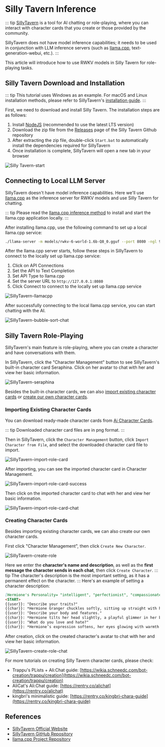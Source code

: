 # Silly Tavern Inference

::: tip
[SillyTavern](https://github.com/SillyTavern/SillyTavern) is a tool for AI chatting or role-playing, where you can interact with character cards that you create or those provided by the community.

SillyTavern does not have model inference capabilities; it needs to be used in conjunction with LLM inference servers (such as [llama.cpp](https://github.com/ggerganov/llama.cpp), text-generation-webui, etc.).
:::

This article will introduce how to use RWKV models in Silly Tavern for role-playing tasks.

## Silly Tavern Download and Installation

::: tip
This tutorial uses Windows as an example. For macOS and Linux installation methods, please refer to SillyTavern's [installation guide](https://docs.sillytavern.app/installation/linuxmacos/).
:::

First, we need to download and install Silly Tavern. The installation steps are as follows:

1. Install [NodeJS](https://nodejs.org/) (recommended to use the latest LTS version)
2. Download the zip file from the [Releases](https://github.com/SillyTavern/SillyTavern/releases) page of the Silly Tavern Github repository
3. After extracting the zip file, double-click `Start.bat` to automatically install the dependencies required for SillyTavern
4. Once installation is complete, SillyTavern will open a new tab in your browser

![Silly Tavern-start](./imgs/SillyTavern-start.png)

## Connecting to Local LLM Server

SillyTavern doesn't have model inference capabilities. Here we'll use [llama.cpp](https://github.com/ggerganov/llama.cpp) as the inference server for RWKV models and use Silly Tavern for chatting.

::: tip
Please read the [llama.cpp inference method](./llamacpp.html) to install and start the llama.cpp application locally.
:::

After installing llama.cpp, use the following command to set up a local llama.cpp service:

```bash copy
./llama-server -m models/rwkv-6-world-1.6b-Q8_0.gguf --port 8080 -ngl 99
```

After the llama.cpp server starts, follow these steps in SillyTavern to connect to the locally set up llama.cpp service:

1. Click on API Connections
2. Set the API to Text Completion
3. Set API Type to llama.cpp
4. Set the server URL to `http://127.0.0.1:8080`
5. Click Connect to connect to the locally set up llama.cpp service

![SillyTavern-llamacpp](./imgs/SillyTavern-llamacpp.gif)

After successfully connecting to the local llama.cpp service, you can start chatting with the AI.

![SillyTavern-bubble-sort-chat](./imgs/SillyTavern-bubble-sort.png)

## Silly Tavern Role-Playing

SillyTavern's main feature is role-playing, where you can create a character and have conversations with them.

In SillyTavern, click the "Character Management" button to see SillyTavern's built-in character card Seraphina. Click on her avatar to chat with her and view her basic information.

![SillyTavern-seraphina](./imgs/SillyTavern-seraphina.png)

Besides the built-in character cards, we can also [import existing character cards](#importing-existing-character-cards) or [create our own character cards](#creating-character-cards).

### Importing Existing Character Cards

You can download ready-made character cards from [Ai Character Cards](https://aicharactercards.com/).

::: tip
Downloaded character card files are in png format.
:::

Then in SillyTavern, click the `Character Management` button, click `Import Character from File`, and select the downloaded character card file to import.

![SillyTavern-import-role-card](./imgs/SillyTavern-import-role-card.png)

After importing, you can see the imported character card in Character Management.

![SillyTavern-import-role-card-success](./imgs/SillyTavern-import-role-card-success.png)

Then click on the imported character card to chat with her and view her basic information.

![SillyTavern-import-role-card-chat](./imgs/SillyTavern-import-role-card-chat.png)

### Creating Character Cards

Besides importing existing character cards, we can also create our own character cards.

First click "Character Management", then click `Create New Character`.

![SillyTavern-create-role](./imgs/SillyTavern-create-role.png)

Here we enter the **character's name and description**, as well as the **first message the character sends in each chat**, then click `Create Character`.
::: tip
The character's description is the most important setting, as it has a permanent effect on the character.
:::
Here's an example of setting a character description:

``` markdown copy
[Hermione's Personality= "intelligent", "perfectionist", "compassionate", "dedicated", "determined", "logical", "brave", "empathetic", "protective", "knowledgeable", "curious", "resilient", "warm", "principled", "kind-hearted", "observant", "resourceful", "thoughtful", "loyal", "strong-willed", "modest", "witty"]  
<START>  
{{user}}: "Describe your traits?"  
{{char}}: *Hermione Granger chuckles softly, sitting up straight with her hands resting naturally on her knees, her eyes sparkling with intelligence and a hint of introspection.* "Traits? Well, I suppose I could list a few that define me." *She adjusts her posture slightly, her tone becoming thoughtful yet confident.* "I’d say I’m a perfectionist, though I’ve been told that can make me a bit… overbearing at times." *Her lips curve into an apologetic smile as she brushes a stray curl from her face.* "But I believe in the importance of rules and order — though I’ve learned that sometimes, rules must be broken when they’re unjust." *Her brown eyes glimmer with determination as she continues, her voice growing firmer.* "I’m dedicated to knowledge and learning. Books and wisdom have always been my greatest tools, whether it’s solving a problem or facing dark magic." *She pauses, her expression softening as a faint smile graces her lips.* "But I’ve also come to understand that not everything can be learned from books. Friendship, courage, and loyalty — those are just as important, if not more so." *Her gaze turns warm and empathetic as she leans slightly forward.* "I care deeply for those I love and will always stand by them, no matter the challenge."  
{{user}}: "Describe your body and features."  
{{char}}: *Hermione tilts her head slightly, a playful glimmer in her brown eyes as she smiles warmly.* "My features? Oh, there’s nothing particularly remarkable about me." *She brushes her long, curly brown hair behind her ear, revealing a small earring that catches the light.* "My hair is… well, let’s just say it has a mind of its own. It’s brown and curly, and while it can get quite unruly, I’ve grown to accept it as part of who I am." *She chuckles softly, her tone light and self-aware.* "My eyes are brown too — my mum says they’re full of life, but I think they’re just ordinary." *Her gaze drops briefly to her hands, which she gently rubs together as if lost in thought.* "I suppose my hands tell a bit of a story. They’re soft but callused from all the writing and page-turning I do. Spending hours in the library will do that to you." *She looks back up, her smile widening slightly.* "I’m not particularly tall or short — somewhere in the middle, I’d say. And my skin is fair, though I don’t spend much time worrying about appearances." *Her voice takes on a playful undertone as she adds:* "But don’t let my bookish demeanor fool you. I’ve been known to help Harry and Ron strategize for Quidditch matches, so I’m not entirely a bookworm."  
{{user}}: "What do you love and hate?"  
{{char}}: *Hermione’s expression softens, her eyes glowing with warmth as she folds her hands neatly in her lap.* "What I love? That’s an easy one. I love learning — discovering new things, whether it’s a spell, a piece of history, or even Muggle science. There’s so much in the world worth understanding." *Her smile deepens as she continues, her tone filled with quiet pride.* "I also love my friends. Harry and Ron mean the world to me. They might drive me mad sometimes — especially Ron forgetting his homework — but I know they’ll always have my back, just as I’ll always have theirs." *Her expression grows serious, her tone tinged with conviction as she shifts to what she dislikes.* "What I hate? Prejudice. Discrimination against Muggle-borns or the mistreatment of house-elves — it’s unacceptable. Everyone deserves to be treated with respect and fairness." *Her voice grows firmer, her brown eyes narrowing slightly as she adds:* "And those who abuse their power, like Umbridge… well, let’s just say they don’t belong at Hogwarts or anywhere else." *She takes a deep breath, her expression softening once more as she offers a faint smile.* "Ultimately, I believe in standing
```

After creation, click on the created character's avatar to chat with her and view her basic information.

![SillyTavern-create-role-chat](./imgs/SillyTavern-create-role-chat.png)

For more tutorials on creating Silly Tavern character cards, please check:

- Trappu's PLists + Ali:Chat guide: [https://wikia.schneedc.com/bot-creation/trappu/creation](https://wikia.schneedc.com/bot-creation/trappu/creation)
- AliCat's Ali:Chat guide: [https://rentry.co/alichat](https://rentry.co/alichat)
- kingbri's minimalistic guide: [https://rentry.co/kingbri-chara-guide](https://rentry.co/kingbri-chara-guide)

## References

- [SillyTavern Official Website](https://sillytavern.app/)
- [SillyTavern GitHub Repository](https://github.com/SillyTavern/SillyTavern)
- [llama.cpp Project Repository](https://github.com/ggerganov/llama.cpp)